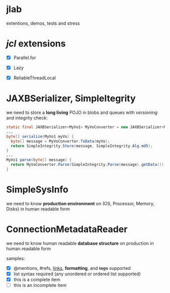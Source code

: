 jlab
====
extentions, demos, tests and stress

*jcl* extensions
===
- [x] Parallel.for
- [x] Lazy<T>
- [x] ReliableThreadLocal





JAXBSerializer, SimpleItegrity
===
we need to store a **long living** POJO in blobs and queues with *versioning* and integrity check:




```java
static final JAXBSerializer<MyVo1> MyVoConverter = new JAXBSerializer<MyVo1>(MyVo1.class);
...
byte[] serialize(MyVo1 myVo) {
  byte[] message = MyVoConverter.ToData(myVo);
  return SimpleIntegrity.Store(message, SimpleIntegrity.Alg.md5);
}
...
MyVo1 parse(byte[] message) {
  return MyVoConverter.Parse(SimpleIntegrity.Parse(message).getData());
}
```

SimpleSysInfo
===
we need to know **production environment** on (OS, Processor, Memory, Disks) in human readable form

ConnectionMetadataReader
===
we need to know human readable **database structure** on production in human readable form




samples:
- [x] @mentions, #refs, [links](http://google.com), **formatting**, and <del>tags</del> supported
- [x] list syntax required (any unordered or ordered list supported)
- [x] this is a complete item
- [ ] this is an incomplete item